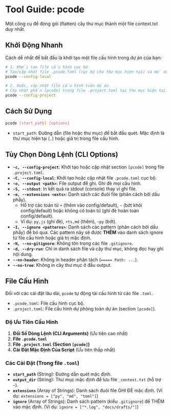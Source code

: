 # Tool Guide: pcode

Một công cụ để đóng gói (flatten) cây thư mục thành một file context.txt duy nhất.

## Khởi Động Nhanh

Cách dễ nhất để bắt đầu là khởi tạo một file cấu hình trong dự án của bạn:

```sh
# 1. Khởi tạo file cấu hình cục bộ
# Tạo/cập nhật file .pcode.toml (cục bộ cho thư mục hiện tại) và mở nó.
pcode --config-local

# 2. Hoặc, cập nhật file cấu hình toàn dự án
# Cập nhật phần [pcode] trong file .project.toml tại thư mục hiện tại.
pcode --config-project
```

## Cách Sử Dụng

```sh
pcode [start_path] [options]
```

- `start_path`: Đường dẫn (file hoặc thư mục) để bắt đầu quét. Mặc định là thư mục hiện tại (`.`) hoặc giá trị trong file cấu hình.

## Tùy Chọn Dòng Lệnh (CLI Options)

- **`-c, --config-project`**: Khởi tạo hoặc cập nhật section `[pcode]` trong file `.project.toml`.
- **`-C, --config-local`**: Khởi tạo hoặc cập nhật file `.pcode.toml` cục bộ.
- **`-o, --output <path>`**: File output để ghi. Ghi đè mọi cấu hình.
- **`-S, --stdout`**: In kết quả ra stdout (console) thay vì ghi file.
- **`-e, --extensions <exts>`**: Danh sách các đuôi file (phân cách bởi dấu phẩy).
  - Hỗ trợ các toán tử `+` (thêm vào config/default), `~` (bớt khỏi config/default) hoặc không có toán tử (ghi đè hoàn toàn config/default).
  - Ví dụ: `py,js` (ghi đè), `+ts,md` (thêm), `~py` (bớt).
- **`-I, --ignore <patterns>`**: Danh sách các pattern (phân cách bởi dấu phẩy) để bỏ qua. Các pattern này sẽ được **THÊM** vào danh sách ignore từ file cấu hình hoặc giá trị mặc định.
- **`-N, --no-gitignore`**: Không tôn trọng các file `.gitignore`.
- **`-d, --dry-run`**: Chỉ in danh sách file và cây thư mục, không đọc hay ghi nội dung.
- **`--no-header`**: Không in header phân tách (`===== Path: ...`).
- **`--no-tree`**: Không in cây thư mục ở đầu output.

## File Cấu Hình

Đối với các cài đặt lâu dài, `pcode` tự động tải cấu hình từ các file `.toml`.

- `.pcode.toml`: File cấu hình cục bộ.
- `.project.toml`: File cấu hình dự phòng toàn dự án (section `[pcode]`).

### Độ Ưu Tiên Cấu Hình

1. **Đối Số Dòng Lệnh (CLI Arguments)** (Ưu tiên cao nhất)
2. **File `.pcode.toml`**
3. **File `.project.toml` (Section `[pcode]`)**
4. **Cài Đặt Mặc Định Của Script** (Ưu tiên thấp nhất)

### Các Cài Đặt (Trong file `.toml`)

- **`start_path`** (String): Đường dẫn quét mặc định.
- **`output_dir`** (String): Thư mục mặc định để lưu file `_context.txt` (hỗ trợ `~`).
- **`extensions`** (Array of Strings): Danh sách đuôi file GHI ĐÈ mặc định. (Ví dụ: `extensions = ["py", "md", "toml"]`)
- **`ignore`** (Array of Strings): Danh sách pattern (kiểu `.gitignore`) để THÊM vào mặc định. (Ví dụ: `ignore = ["*.log", "docs/drafts/"]`)
